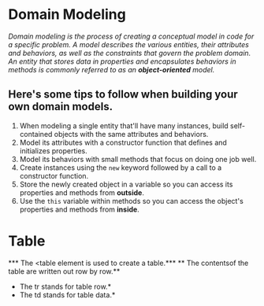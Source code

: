 # Domain Modeling

*Domain modeling is the process of creating a conceptual model in code for a specific problem.*
*A model describes the various entities, their attributes and behaviors, as well as the constraints that govern the problem domain.*
*An entity that stores data in properties and encapsulates behaviors in methods is commonly referred to as an **object-oriented** model.*

## Here's some tips to follow when building your own domain models.

1. When modeling a single entity that'll have many instances, build self-contained objects with the same attributes and behaviors.
2. Model its attributes with a constructor function that defines and initializes properties.
3. Model its behaviors with small methods that focus on doing one job well.
4. Create instances using the `new` keyword followed by a call to a constructor function.
5. Store the newly created object in a variable so you can access its properties and methods from **outside**.
6. Use the `this` variable within methods so you can access the object's properties and methods from **inside**.
    
    
    
# Table
*** The <table element is used to create a table.***
** The contentsof the table are written out row by row.**
* The tr stands for table row.*
* The td stands for table data.*
   
